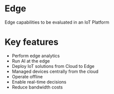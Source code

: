 # Edge
Edge capabilities to be evaluated in an IoT Platform

# Key features
* Perform edge analytics
* Run AI at the edge
* Deploy IoT solutions from Cloud to Edge
* Managed devices centrally from the cloud
* Operate offline
* Enable real-time decisions
* Reduce bandwidth costs